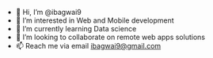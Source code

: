 - 👋 Hi, I’m @ibagwai9
- 👀 I’m interested in Web and Mobile development
- 🌱 I’m currently learning Data science
- 💞️ I’m looking to collaborate on remote web apps solutions
- 📫 Reach me via email ibagwai9@gmail.com

<!---
ibagwai9/ibagwai9 is a ✨ special ✨ repository because its `README.md` (this file) appears on your GitHub profile.
You can click the Preview link to take a look at your changes.
--->
